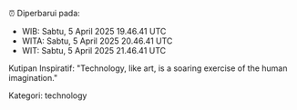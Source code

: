 ⏰ Diperbarui pada:
- WIB: Sabtu, 5 April 2025 19.46.41 UTC
- WITA: Sabtu, 5 April 2025 20.46.41 UTC
- WIT: Sabtu, 5 April 2025 21.46.41 UTC

Kutipan Inspiratif:
"Technology, like art, is a soaring exercise of the human imagination."


Kategori: technology

